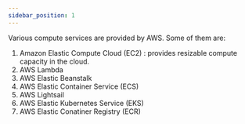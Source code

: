 ```yaml
---
sidebar_position: 1
---
```


Various compute services are provided by AWS. Some of them are:

1. Amazon Elastic Compute Cloud (EC2) : provides resizable compute capacity in the cloud.
2. AWS Lambda
3. AWS Elastic Beanstalk
4. AWS Elastic Container Service (ECS)
5. AWS Lightsail
6. AWS Elastic Kubernetes Service (EKS)
7. AWS Elastic Conatiner Registry (ECR)

